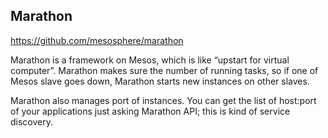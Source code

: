 ## Marathon ##
https://github.com/mesosphere/marathon

Marathon is a framework on Mesos, which is like “upstart for virtual computer”. Marathon makes sure the number of running tasks, so if one of Mesos slave goes down, Marathon starts new instances on other slaves.

Marathon also manages port of instances. You can get the list of host:port of your applications just asking Marathon API; this is kind of service discovery.
